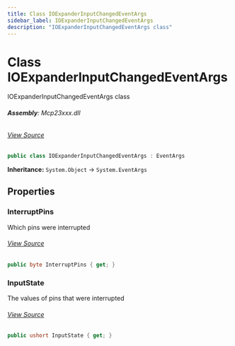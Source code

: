 ```yaml
---
title: Class IOExpanderInputChangedEventArgs
sidebar_label: IOExpanderInputChangedEventArgs
description: "IOExpanderInputChangedEventArgs class"
---
```

# Class IOExpanderInputChangedEventArgs
IOExpanderInputChangedEventArgs class

###### **Assembly**: Mcp23xxx.dll
###### [View Source](https://github.com/WildernessLabs/Meadow.Foundation.git/blob/develop/Source/Meadow.Foundation.Peripherals/ICs.IOExpanders.Mcp23xxx/Driver/Mcp23xxx.IOExpanderInputChangedEventArgs.cs#L8)
```csharp title="Declaration"
public class IOExpanderInputChangedEventArgs : EventArgs
```
**Inheritance:** `System.Object` -> `System.EventArgs`

## Properties
### InterruptPins
Which pins were interrupted
###### [View Source](https://github.com/WildernessLabs/Meadow.Foundation.git/blob/develop/Source/Meadow.Foundation.Peripherals/ICs.IOExpanders.Mcp23xxx/Driver/Mcp23xxx.IOExpanderInputChangedEventArgs.cs#L13)
```csharp title="Declaration"
public byte InterruptPins { get; }
```
### InputState
The values of pins that were interrupted
###### [View Source](https://github.com/WildernessLabs/Meadow.Foundation.git/blob/develop/Source/Meadow.Foundation.Peripherals/ICs.IOExpanders.Mcp23xxx/Driver/Mcp23xxx.IOExpanderInputChangedEventArgs.cs#L18)
```csharp title="Declaration"
public ushort InputState { get; }
```
